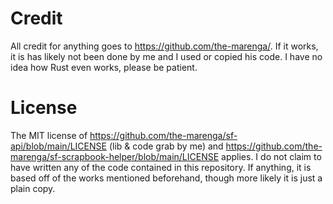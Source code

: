# Credit
All credit for anything goes to https://github.com/the-marenga/. If it works, it is has likely not been done by me and I used or copied his code. I have no idea how Rust even works, please be patient.

# License
The MIT license of https://github.com/the-marenga/sf-api/blob/main/LICENSE (lib & code grab by me) and https://github.com/the-marenga/sf-scrapbook-helper/blob/main/LICENSE applies. I do not claim to have written any of the code contained in this repository. If anything, it is based off of the works mentioned beforehand, though more likely it is just a plain copy.
